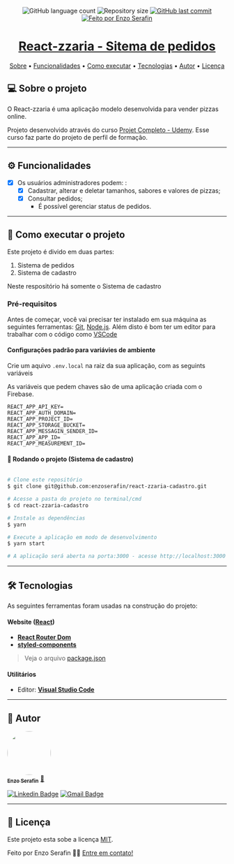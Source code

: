 <p align="center">
  <img alt="GitHub language count" src="https://img.shields.io/github/languages/count/enzoserafin/react-zzaria-cadastro?color=%2304D361">

  <img alt="Repository size" src="https://img.shields.io/github/repo-size/enzoserafin/react-zzaria-cadastro">

  <a href="https://github.com/enzoserafin/react-zzaria-cadastro/commits/master">
    <img alt="GitHub last commit" src="https://img.shields.io/github/last-commit/enzoserafin/react-zzaria-cadastro">
  </a>

  <a href="https://github.com/enzoserafin">
    <img alt="Feito por Enzo Serafin" src="https://img.shields.io/badge/feito%20por-Enzo Serafin-%237519C1">
  </a>
</p>

<h1 align="center">
    <a href='https://reactzzaria-sistema-cadastro-enzo.netlify.app/'>React-zzaria - Sitema de pedidos<a>
</h1>

<p align="center">
 <a href="#-sobre-o-projeto">Sobre</a> •
 <a href="#-funcionalidades">Funcionalidades</a> •
 <a href="#-como-executar-o-projeto">Como executar</a> •
 <a href="#-tecnologias">Tecnologias</a> •
 <a href="#-autor">Autor</a> •
 <a href="#user-content--licença">Licença</a>
</p>

## 💻 Sobre o projeto

O React-zzaria é uma aplicação modelo desenvolvida para vender pizzas online.

Projeto desenvolvido através do curso [Projet Completo - Udemy](https://www.udemy.com/course/curso-reactjs-ninja/).
Esse curso faz parte do projeto de perfil de formação.

---

## ⚙️ Funcionalidades

- [x] Os usuários administradores podem: :
  - [x] Cadastrar, alterar e  deletar tamanhos, sabores e valores de pizzas;
  - [x] Consultar pedidos;
    - É possível gerenciar status de pedidos.

---

## 🚀 Como executar o projeto

Este projeto é divido em duas partes:
1. Sistema de pedidos
2. Sistema de cadastro

Neste respositório há somente o Sistema de cadastro

### Pré-requisitos

Antes de começar, você vai precisar ter instalado em sua máquina as seguintes ferramentas:
[Git](https://git-scm.com), [Node.js](https://nodejs.org/en/).
Além disto é bom ter um editor para trabalhar com o código como [VSCode](https://code.visualstudio.com/)

#### Configurações padrão para variávies de ambiente

Crie um aquivo `.env.local` na raiz da sua aplicação, com as seguints variáveis

As variáveis que pedem chaves são de uma aplicação criada com o Firebase.

```
REACT_APP_API_KEY=
REACT_APP_AUTH_DOMAIN=
REACT_APP_PROJECT_ID=
REACT_APP_STORAGE_BUCKET=
REACT_APP_MESSAGIN_SENDER_ID=
REACT_APP_APP_ID=
REACT_APP_MEASUREMENT_ID=
```

#### 🎲 Rodando o projeto (Sistema de cadastro)

```bash

# Clone este repositório
$ git clone git@github.com:enzoserafin/react-zzaria-cadastro.git

# Acesse a pasta do projeto no terminal/cmd
$ cd react-zzaria-cadastro

# Instale as dependências
$ yarn 

# Execute a aplicação em modo de desenvolvimento
$ yarn start

# A aplicação será aberta na porta:3000 - acesse http://localhost:3000

```

---

## 🛠 Tecnologias

As seguintes ferramentas foram usadas na construção do projeto:

#### **Website**  ([React](https://reactjs.org/))

-   **[React Router Dom](https://github.com/ReactTraining/react-router/tree/master/packages/react-router-dom)**
-   **[styled-components](https://github.com/styled-components/styled-components)**

> Veja o arquivo  [package.json](https://github.com/enzoserafin/react-zzaria-cadastro/blob/master/package.json)

#### [](https://github.com/enzoserafin/react-zzaria)**Utilitários**

-   Editor:  **[Visual Studio Code](https://code.visualstudio.com/)**

---

## 🦸 Autor

<a href="https://github.com/enzoserafin">
 <img style="border-radius: 50%;" src="https://avatars.githubusercontent.com/u/60652221?v=4" width="100px;" alt=""/>
 <br />
 <sub><b>Enzo Serafin</b></sub></a> <a href="https://github.com/enzoserafin" title="Rocketseat">🚀</a>
 <br />

[![Linkedin Badge](https://img.shields.io/badge/-Enzo-blue?style=flat-square&logo=Linkedin&logoColor=white&link=https://www.linkedin.com/in/enzo-serafin-6b3401143/)](https://www.linkedin.com/in/enzo-serafin-6b3401143/)
[![Gmail Badge](https://img.shields.io/badge/-enzoserafin@gmail.com-c14438?style=flat-square&logo=Gmail&logoColor=white&link=mailto:enzoserafin@gmail.com)](mailto:enzoserafin@gmail.com)

---

## 📝 Licença

Este projeto esta sobe a licença [MIT](./LICENSE).

Feito por Enzo Serafin 👋🏽 [Entre em contato!](https://www.linkedin.com/in/enzo-serafin-6b3401143/)
